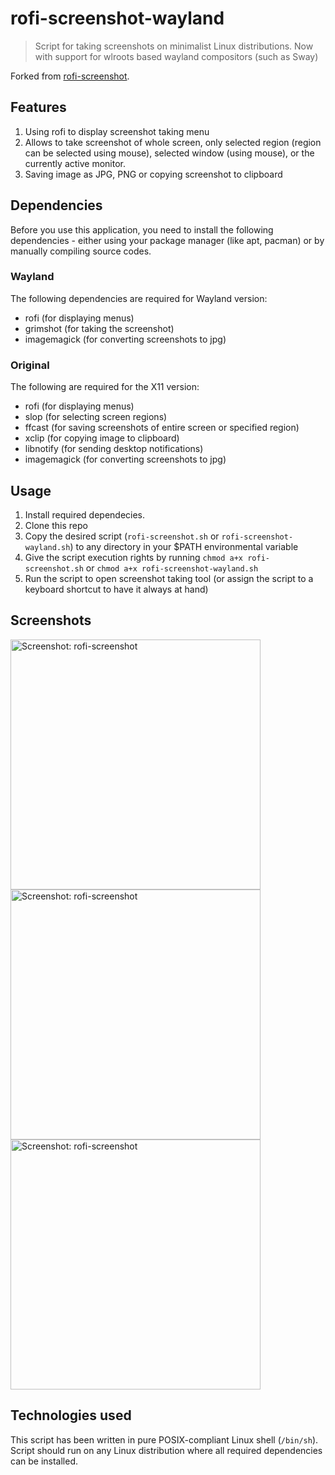 # rofi-screenshot-wayland
> Script for taking screenshots on minimalist Linux distributions. Now with support for wlroots based wayland compositors (such as Sway)

Forked from [rofi-screenshot](https://github.com/danrog303/rofi-screenshot).

## Features
1. Using rofi to display screenshot taking menu
2. Allows to take screenshot of whole screen, only selected region (region can be selected using mouse), selected window (using mouse), or the currently active monitor.
3. Saving image as JPG, PNG or copying screenshot to clipboard

## Dependencies
Before you use this application, you need to install the following dependencies - either using your package manager (like apt, pacman) or by manually compiling source codes.

### Wayland
The following dependencies are required for Wayland version:
- rofi (for displaying menus)
- grimshot (for taking the screenshot)
- imagemagick (for converting screenshots to jpg)

### Original
The following are required for the X11 version:
- rofi (for displaying menus)
- slop (for selecting screen regions)
- ffcast (for saving screenshots of entire screen or specified region)
- xclip (for copying image to clipboard)
- libnotify (for sending desktop notifications)
- imagemagick (for converting screenshots to jpg)

## Usage
1. Install required dependecies.
2. Clone this repo
3. Copy the desired script (`rofi-screenshot.sh` or `rofi-screenshot-wayland.sh`) to any directory in your $PATH environmental variable
4. Give the script execution rights by running `chmod a+x rofi-screenshot.sh` or `chmod a+x rofi-screenshot-wayland.sh`
5. Run the script to open screenshot taking tool (or assign the script to a keyboard shortcut to have it always at hand)

## Screenshots
<img alt="Screenshot: rofi-screenshot" src="https://user-images.githubusercontent.com/32397526/148370014-757b1059-3dff-4509-80e0-5db7527eacba.png" width="400">
<img alt="Screenshot: rofi-screenshot" src="https://user-images.githubusercontent.com/32397526/148370019-414ae950-4c3a-4c4a-a4c5-9ba4cdb3960c.png" width="400">
<img alt="Screenshot: rofi-screenshot" src="https://user-images.githubusercontent.com/32397526/148370021-31c5bd97-a76b-4294-9d73-e8144bf65499.png" width="400">

## Technologies used
This script has been written in pure POSIX-compliant Linux shell (`/bin/sh`). Script should run on any Linux distribution where all required dependencies can be installed.
